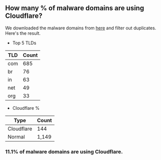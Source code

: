 ## How many % of malware domains are using Cloudflare?


We downloaded the malware domains from [here](https://urlhaus.abuse.ch) and filter out duplicates.
Here's the result.


[//]: # (start replacement)


- Top 5 TLDs

| TLD | Count |
| --- | --- |
| com | 685 |
| br | 76 |
| in | 63 |
| net | 49 |
| org | 33 |


- Cloudflare %

| Type | Count |
| --- | --- |
| Cloudflare | 144 |
| Normal | 1,149 |


### 11.1% of malware domains are using Cloudflare.